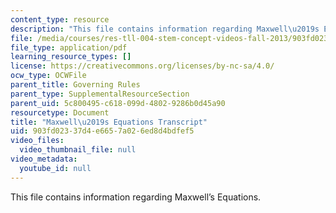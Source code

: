 ```yaml
---
content_type: resource
description: "This file contains information regarding Maxwell\u2019s Equations."
file: /media/courses/res-tll-004-stem-concept-videos-fall-2013/903fd02337d4e6657a026ed8d4bdfef5_MITRES_TLL-004F13_MaxwEqu.pdf
file_type: application/pdf
learning_resource_types: []
license: https://creativecommons.org/licenses/by-nc-sa/4.0/
ocw_type: OCWFile
parent_title: Governing Rules
parent_type: SupplementalResourceSection
parent_uid: 5c800495-c618-099d-4802-9286b0d45a90
resourcetype: Document
title: "Maxwell\u2019s Equations Transcript"
uid: 903fd023-37d4-e665-7a02-6ed8d4bdfef5
video_files:
  video_thumbnail_file: null
video_metadata:
  youtube_id: null
---
```

This file contains information regarding Maxwell’s Equations.